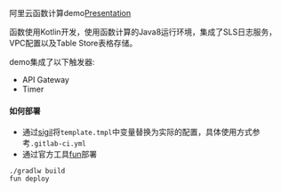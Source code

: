 阿里云函数计算demo[Presentation](https://docs.google.com/presentation/d/1HlHT8NZ19HODlxcmSJNz5wEc4CL3KbPd1eo_JNww-6o/edit?usp=sharing)

函数使用Kotlin开发，使用函数计算的Java8运行环境，集成了SLS日志服务，VPC配置以及Table Store表格存储。

demo集成了以下触发器:
- API Gateway
- Timer

#### 如何部署
- 通过[sigil](https://github.com/gliderlabs/sigil)将`template.tmpl`中变量替换为实际的配置，具体使用方式参考`.gitlab-ci.yml`
- 通过官方工具[fun](https://github.com/aliyun/fun)部署

```shell
./gradlw build
fun deploy
```
